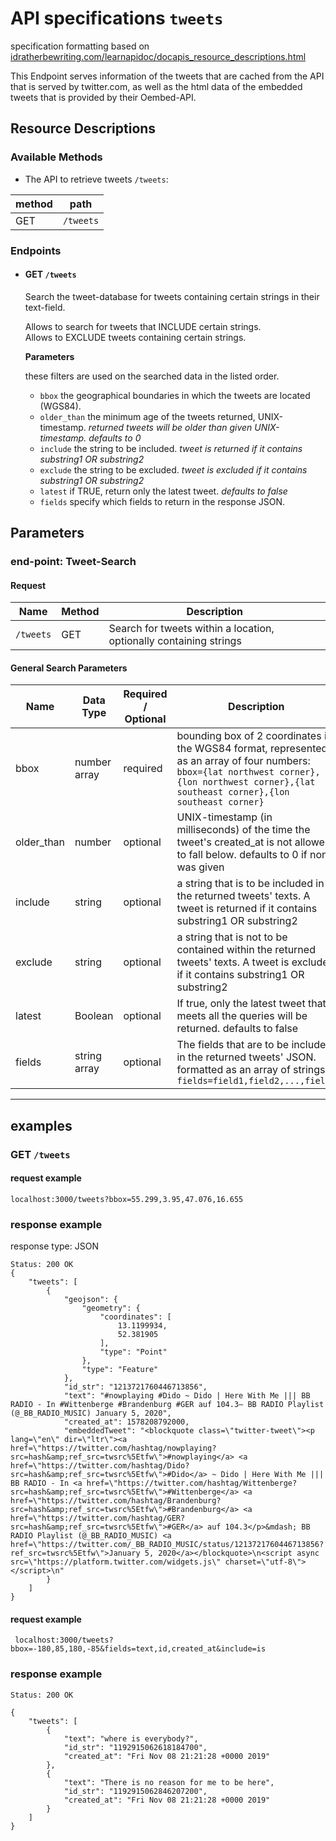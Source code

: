 # API specifications `tweets`

specification formatting based on [idratherbewriting.com/learnapidoc/docapis_resource_descriptions.html](https://idratherbewriting.com/learnapidoc/docapis_resource_descriptions.html)

This Endpoint serves information of the tweets that are cached from the API that is served by twitter.com, as well as the html data of the embedded tweets that is provided by their Oembed-API.


## Resource Descriptions
  ### Available Methods
  * The API to retrieve tweets `/tweets`:

|**method**|**path**|
  |------|-----|
  |  GET | `/tweets` |


 ### Endpoints

* #### GET `/tweets`  
  Search the tweet-database for tweets containing certain strings in their text-field.  

  Allows to search for tweets that INCLUDE certain strings.  
  Allows to EXCLUDE tweets containing certain strings.  

  **Parameters**

  these filters are used on the searched data in the listed order.
  * `bbox` the geographical boundaries in which the tweets are located (WGS84).
  * `older_than` the minimum age of the tweets returned, UNIX-timestamp. *returned tweets will be older than given UNIX-timestamp. defaults to 0*
  * `include` the string to be included. *tweet is returned if it contains substring1 OR substring2*  
  * `exclude` the string to be excluded. *tweet is excluded if it contains substring1 OR substring2*
  * `latest` if TRUE, return only the latest tweet. *defaults to false*
  * `fields` specify which fields to return in the response JSON.  


## Parameters
### __end-point: Tweet-Search__
#### Request

| **Name** | **Method** | **Description**|
|----------|------------|----------------|
|`/tweets`| GET |Search for tweets within a location, optionally containing strings

#### General Search Parameters

| **Name** | **Data Type** |**Required / Optional**| **Description**|
|----------|---------------|-----------------------|----------------|
|bbox|number array|required|bounding box of 2 coordinates in the WGS84 format, represented as an array of four numbers: `bbox={lat northwest corner},{lon northwest corner},{lat southeast corner},{lon southeast corner}`|
|older_than|number|optional|UNIX-timestamp (in milliseconds) of the time the tweet's created_at is not allowed to fall below. defaults to 0 if none was given|
|include|string|optional|a string that is to be included in the returned tweets' texts. A tweet is returned if it contains substring1 OR substring2|
|exclude|string|optional|a string that is not to be contained within the returned tweets' texts. A tweet is excluded if it contains substring1 OR substring2|
|latest|Boolean|optional|If true, only the latest tweet that meets all the queries will be returned. defaults to false|
|fields|string array|optional|The fields that are to be included in the returned tweets' JSON. formatted as an array of strings: `fields=field1,field2,...,fieldN`|

<hr>

## examples

### GET `/tweets`
#### request example
`
localhost:3000/tweets?bbox=55.299,3.95,47.076,16.655
`

### response example
response type: JSON
```JS
Status: 200 OK
{
    "tweets": [
        {
            "geojson": {
                "geometry": {
                    "coordinates": [
                        13.1199934,
                        52.381905
                    ],
                    "type": "Point"
                },
                "type": "Feature"
            },
            "id_str": "1213721760446713856",
            "text": "#nowplaying #Dido ~ Dido | Here With Me ||| BB RADIO - In #Wittenberge #Brandenburg #GER auf 104.3— BB RADIO Playlist (@_BB_RADIO_MUSIC) January 5, 2020",
            "created_at": 1578208792000,
            "embeddedTweet": "<blockquote class=\"twitter-tweet\"><p lang=\"en\" dir=\"ltr\"><a href=\"https://twitter.com/hashtag/nowplaying?src=hash&amp;ref_src=twsrc%5Etfw\">#nowplaying</a> <a href=\"https://twitter.com/hashtag/Dido?src=hash&amp;ref_src=twsrc%5Etfw\">#Dido</a> ~ Dido | Here With Me ||| BB RADIO - In <a href=\"https://twitter.com/hashtag/Wittenberge?src=hash&amp;ref_src=twsrc%5Etfw\">#Wittenberge</a> <a href=\"https://twitter.com/hashtag/Brandenburg?src=hash&amp;ref_src=twsrc%5Etfw\">#Brandenburg</a> <a href=\"https://twitter.com/hashtag/GER?src=hash&amp;ref_src=twsrc%5Etfw\">#GER</a> auf 104.3</p>&mdash; BB RADIO Playlist (@_BB_RADIO_MUSIC) <a href=\"https://twitter.com/_BB_RADIO_MUSIC/status/1213721760446713856?ref_src=twsrc%5Etfw\">January 5, 2020</a></blockquote>\n<script async src=\"https://platform.twitter.com/widgets.js\" charset=\"utf-8\"></script>\n"
        }
    ]
}
```

#### request example
`
localhost:3000/tweets?bbox=-180,85,180,-85&fields=text,id,created_at&include=is`

### response example
```JS
Status: 200 OK

{
    "tweets": [
        {
            "text": "where is everybody?",
            "id_str": "1192915062618184700",
            "created_at": "Fri Nov 08 21:21:28 +0000 2019"
        },
        {
            "text": "There is no reason for me to be here",
            "id_str": "1192915062846207200",
            "created_at": "Fri Nov 08 21:21:28 +0000 2019"
        }
    ]
}
```
